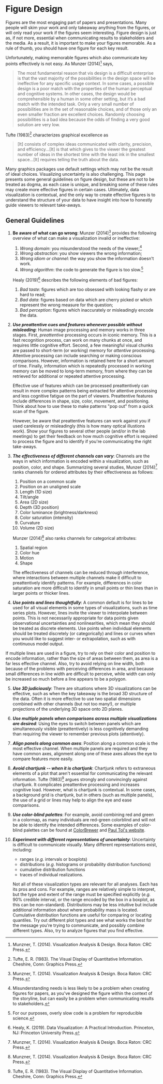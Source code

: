 # Figure Design

Figures are the most engaging part of papers and presentations. Many people will skim your work and only takeaway anything from the figures, or will only read your work if the figures seem interesting. Figure design is just as, if not more, essential when communicating results to stakeholders and the media. As a result, it is important to make your figures memorable. As a rule of thumb, you should have one figure for each key result.

Unfortunately, making memorable figures which also communicate key points effectively is not easy. As Munzer (2014)[^munzer] says,
> The most fundamental reason that vis design is a difficult enterprise is that the vast majority of the possibilities in the design space will be ineffective for any specific usage context. In some cases, a possible design is a poor match with the properties of the human perceptual and cognitive systems. In other cases, the design would be comprehensible by a human in some other setting, but it’s a bad match with the intended task. Only a very small number of possibilities are in the set of reasonable choices, and of those only an even smaller fraction are excellent choices. Randomly choosing possibilities is a bad idea because the odds of finding a very good solution are very low.

Tufte (1983)[^tufte] characterizes graphical excellence as
> [It] consists of complex ideas communicated with clarity, precision, and efficiency...[It] is that which gives to the viewer the greatest number of ideas in the shortest time with the least ink in the smallest space...[It] requires telling the truth about the data.

Many graphics packages use default settings which may not be the result of ideal choices. Visualizing uncertainty is also challenging. This page presents some general guidelines on figure design, but these are not to be treated as dogma, as each case is unique, and breaking some of these rules may create more effective figures in certain cases. Ultimately, data visualization is contextual, and the only way to create effective figures is to understand the structure of your data to have insight into how to honestly guide viewers to relevant take-aways.

## General Guidelines

1. **Be aware of what can go wrong**: Munzer (2014)[^munzer] provides the following overview of what can make a visualization invalid or ineffective:
    1. *Wrong domain*: you misunderstood the needs of the viewer;[^domain]
    2. *Wrong abstraction*: you show viewers the wrong information;
    3. *Wrong idiom or channel*: the way you show the information doesn't work.
    4. *Wrong algorithm*: the code to generate the figure is too slow.[^algorithm]

    Healy (2019)[^healy] describes the following elements of bad figures:
    1. *Bad taste*: figures which are too obsessed with looking flashy or are hard to read;
    2. *Bad data*: figures based on data which are cherry picked or which represent the wrong measure for the question;
    3. *Bad perception*: figures which inaccurately or misleadingly encode the data.

2. ***Use preattentive cues and features whenever possible without misleading***: Human image processing and memory works in three stages. First, *preattentive* processing occurs in iconic memory. This is a fast recognition process, can work on many chunks at once, and requires little cognitive effort. Second, a few meaningful visual chunks are passed to short-term (or working) memory for *attentive* processing. Attentive processing can include searching or making conscious comparisons. However, information is retained here for a short amount of time. Finally, information which is repeatedly processed in working memory can be moved to long-term memory, from where they can be retrieved for additional or repeated attentive processing.

    Effective use of features which can be processed preattentively can result in more complex patterns being extracted for attentive processing and less cognitive fatigue on the part of viewers. Preattentive features include differences in shape, size, color, movement, and positioning. Think about how to use these to make patterns "pop out" from a quick scan of the figure.

    However, be aware that preattentive features can work against you if used carelessly or misleadingly (this is how many optical illustions work). Show your figures to several other people (and/or in the lab meetings) to get their feedback on how much cognitive effort is required to process the figure and to identify if you're communicating the right take-aways.

3. ***The effectiveness of different channels can vary***: Channels are the ways in which information is encoded within a visualization, such as position, color, and shape. Summarizing several studies, Munzer (2014)[^munzer] ranks channels for ordered attributes by their effectiveness as follows:

    1. Position on a common scale
    2. Position on an unaligned scale
    3. Length (1D size)
    4. Tilt/angle
    5. Area (2D size)
    6. Depth (3D position)
    7. Color luminance (brightness/darkness)
    8. Color saturation (intensity)
    9. Curvature
    10. Volume (2D size)

    Munzer (2014)[^munzer] also ranks channels for categorical attributes:

    1. Spatial region
    2. Color hue
    3. Motion
    4. Shape

    The effectiveness of channels can be reduced through interference, where interactions between multiple channels make it difficult to preattentively identify patterns. For example, differences in color saturation are more difficult to identify in small points or thin lines than in larger points or thicker lines.

4. ***Use points and lines thoughtfully***: A common default is for lines to be used for all visual elements in some types of visualizations, such as time series plots. However, lines invite the viewer to interpolate between points. This is not necessarily appropriate for data points given observational uncertainties and nonlinearities, which mean they should be treated as discrete elements. Use points when individual elements should be treated discretely (or categorically) and lines or curves when you would like to suggest inter- or extrapolation, such as with continuous model output.

  If multiple lines are used in a figure, try to rely on their color and position to encode information, rather than the size of areas between them, as area is a far less effective channel. Also, try to avoid relying on line width, both because of the problems with perceiving differences in area, and because small differences in line width are difficult to perceive, while width can only be increased so much before a line appears to be a polygon.

5. ***Use 3D judiciously***: There are situations where 3D visualizations can be effective, such as when the key takeaway is the broad 3D structure of the data. Often it is more effective to use two spatial dimensions combined with other channels (but not too many!), or multiple projections of the underlying 3D space onto 2D planes.

6. ***Use multiple panels when comparisons across multiple visualizations are desired***: Using the eyes to switch between panels which are simultaneously visible (preattentively) is less cognitively demanding than requiring the viewer to remember previous plots (attentively).

6. ***Align panels along common axes***: Position along a common scale is the most effective channel. When multiple panels are required and they have common axes, alignment along one of these axes allows the eye to compare features more easily.

7. ***Avoid chartjunk -- when it is chartjunk***: Chartjunk refers to extraneous elements of a plot that aren't essential for communicating the relevant information. Tufte (1983)[^tufte] argues strongly and convincingly against chartjunk. It complicates preattentive processing and increases cognitive load. However, what is chartjunk is contextual. In some cases, a background grid is chartjunk, but in others (such as multiple panels), the use of a grid or lines may help to align the eye and ease comparisons.

8. ***Use color-blind palettes***: For example, avoid combining red and green in a colormap, as many individuals are red-green colorblind and will not be able to identify the intended differences. Some examples of color-blind palettes can be found at [ColorBrewer](https://colorbrewer2.org) and [Paul Tol's website](https://personal.sron.nl/~pault/).

9. ***Experiment with different representations of uncertainty***: Uncertainty is difficult to communicate visually. Many different representations exist, including:
    * ranges (*e.g.* intervals or boxplots)
    * distributions (*e.g.* histograms or probability distribution functions)
    * cumulative distribution functions
    * traces of individual realizations.

    Not all of these visualization types are relevant for all analyses. Each has its pros and cons. For example, ranges are relatively simple to interpret, but the type and extent of the range must be specified explicitly (*e.g.* 90% credible interval, or the range encoded by the box in a boxplot, as this can be non-standard). Distributions may be less intuitive  but include additional information about where probability mass is located. Cumulative distribution functions are useful for comparing or locating quantiles. Try out different plot types and see what works the best for the message you're trying to communicate, and possibly combine different types. Also, try to analyze figures that you find effective.

[^munzer]: Munzner, T. (2014). Visualization Analysis & Design. Boca Raton: CRC Press.
[^tufte]: Tufte, E. R. (1983). The Visual Display of Quantitative Information. Cheshire, Conn: Graphics Press.
[^domain]: Misunderstanding needs is less likely to be a problem when creating figures for papers, as you've designed the figure within the context of the storyline, but can easily be a problem when communicating results to stakeholders.
[^algorithm]: For our purposes, overly slow code is a problem for reproducible science.
[^healy]: Healy, K. (2019). Data Visualization: A Practical Introduction. Princeton, NJ: Princeton University Press.
